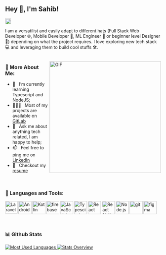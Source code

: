 ## Hey 👋, I'm Sahib!

<a href='https://www.linkedin.com/in/sepect/'><img align='left' alt="linkedin" src="https://upload.wikimedia.org/wikipedia/commons/thumb/8/81/LinkedIn_icon.svg/800px-LinkedIn_icon.svg.png" height='18px'/></a>

<br/>

I am a versatilist and easily adapt to different hats (Full Stack Web Developer 🌐, Mobile Developer 📱, ML Engineer 🤖 or beginner level Designer 🎨) depending on what the project requires. I love exploring new tech stack 💻 and leveraging them to build cool stuffs 🛠️.
<br/>
<br/>

<img align="right" alt="GIF" src="https://raw.githubusercontent.com/rahul-jha98/rahul-jha98/main/techstack.gif" width="360px"/>

### 🧐 More About Me:

- 🌱 &nbsp; I’m currently learning Typescript and NodeJS;
- 👨🏻‍💻 &nbsp; Most of my projects are available on [GitLab](https://gitlab.com/sepect.hzten)
- 💬 &nbsp; Ask me about anything tech related, I am happy to help;
- 📫 &nbsp; Feel free to ping me on [LinkedIn](https://www.linkedin.com/in/sepect/)
- 📝 &nbsp; Checkout my [resume](https://drive.google.com/file/d/1KO8-1Ub9n06qSiwDd10VepR7Al7cB29c/view?usp=sharing)

<br>

### 🔨 Languages and Tools:

<a href="https://laravel.com" target="_blank"> <img align="left" alt="Laravel" height ="40px" src="https://upload.wikimedia.org/wikipedia/commons/thumb/9/9a/Laravel.svg/1200px-Laravel.svg.png"> </a>
<a href="https://developer.android.com" target="_blank"> <img align="left" alt="Android" height ="42px" src="https://raw.githubusercontent.com/rahul-jha98/github_readme_icons/main/language_and_tools/square/android/android.svg"> </a>
<a href="https://kotlinlang.org" target="_blank"><img align="left" alt="Kotlin" height ="42px" src="https://raw.githubusercontent.com/rahul-jha98/github_readme_icons/main/language_and_tools/square/kotlin/kotlin.svg"></a>
<a href="https://firebase.google.com/" target="_blank"> <img align="left" src="https://raw.githubusercontent.com/rahul-jha98/github_readme_icons/main/language_and_tools/square/firebase/firebase.svg" alt="firebase" height ="42px"/> </a>
<a href="https://developer.mozilla.org/en-US/docs/Web/JavaScript" target="_blank"> <img align="left" alt="JavaScript" height ="42px"  src="https://raw.githubusercontent.com/rahul-jha98/github_readme_icons/main/language_and_tools/square/javascript/javascript.svg"> </a>
<a href="https://www.typescriptlang.org/" target="_blank"><img align="left" alt="Typescirpt" height ="42px" src="https://raw.githubusercontent.com/rahul-jha98/github_readme_icons/main/language_and_tools/square/typescript/typescript.svg"></a>
<a href="https://reactjs.org/" target="_blank"> <img align="left" alt="React" height ="42px" src="https://raw.githubusercontent.com/rahul-jha98/github_readme_icons/main/language_and_tools/square/react/react.svg"></a>
<a href="https://reactnative.dev/" target="_blank"> <img align="left" alt="React Native" height ="42px" src="https://cdn.worldvectorlogo.com/logos/react-native-1.svg"></a>
<a href="https://nodejs.org" target="_blank"><img align="left" alt="Node.js" height ="42px" src="https://raw.githubusercontent.com/rahul-jha98/github_readme_icons/main/language_and_tools/square/node/node.svg"></a>
<a href="https://git-scm.com/" target="_blank"> <img src="https://raw.githubusercontent.com/rahul-jha98/github_readme_icons/main/language_and_tools/square/git-scm/git-scm.svg" align="left" alt="git" height='42px'/> </a>
<a href="https://www.figma.com/" target="_blank"> <img src="https://raw.githubusercontent.com/rahul-jha98/github_readme_icons/main/language_and_tools/square/figma/figma.svg" alt="figma" height='42px'/> </a>

<br>

### 📊 Github Stats

<a href='https://github.com/sepect/github-stats-transparent'>
  
![Most Used Languages](https://github-readme-stats.vercel.app/api/top-langs/?username=sepect&layout=donut-vertical)
![Stats Overview](https://github-readme-stats.vercel.app/api?username=sepect&show_icons=true&theme=tokyonight)

</a>
